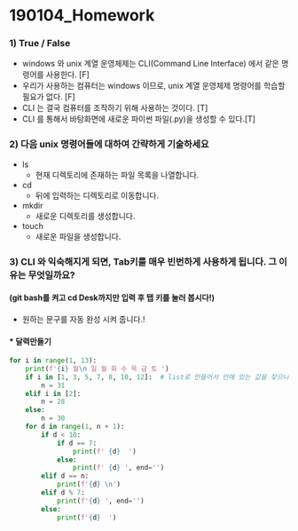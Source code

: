 # 190104_Homework

### 1) True / False

* windows 와 unix 계열 운영체제는 CLI(Command Line Interface) 에서 같은 명령어를 사용한다. [F]
* 우리가 사용하는 컴퓨터는 windows 이므로, unix 계열 운영체제 명령어를 학습할 필요가 없다. [F]
* CLI 는 결국 컴퓨터를 조작하기 위해 사용하는 것이다. [T]
* CLI 를 통해서 바탕화면에 새로운 파이썬 파일(.py)을 생성할 수 있다.[T]



### 2) 다음 unix 명령어들에 대하여 간략하게 기술하세요

* ls
  * 현재 디렉토리에 존재하는 파일 목록을 나열합니다.
* cd
  * 뒤에 입력하는 디렉토리로 이동합니다.
* mkdir
  * 새로운 디렉토리를 생성합니다.
* touch
  * 새로운 파일을 생성합니다.



### 3) CLI 와 익숙해지게 되면, Tab키를 매우 빈번하게 사용하게 됩니다. 그 이유는 무엇일까요?

#### (git bash를 켜고 cd Desk까지만 입력 후 탭 키를 눌러 봅시다!)

* 원하는 문구를 자동 완성 시켜 줍니다.!





#### * 달력만들기

```python
for i in range(1, 13):
    print(f'{i} 월\n 일 월 화 수 목 금 토 ')
    if i in [1, 3, 5, 7, 8, 10, 12]:  # list로 만들어서 안에 있는 값을 찾으니까 됨.
        n = 31
    elif i in [2]:    
        n = 28
    else:
        n = 30
    for d in range(1, n + 1):
        if d < 10:
            if d == 7:
                print(f' {d}  ')
            else:
                print(f' {d} ', end='')
        elif d == n:
            print(f'{d} \n')
        elif d % 7:
            print(f'{d} ', end='')
        else:
            print(f'{d}  ')
```

